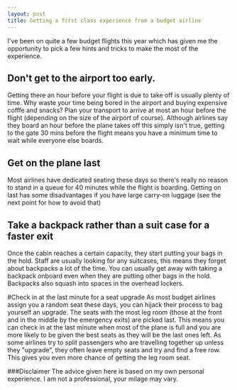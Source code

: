 ```yaml
---
layout: post
title: Getting a first class experience from a budget airline
---
```


<amp-img src="https://s3-eu-west-1.amazonaws.com/matt-reid-images/airport.jpeg" alt="Make the most of budget airlines" height="531" width="800"></amp-img>

I've been on quite a few budget flights this year which has given me the opportunity to pick a few hints and tricks to make the most of the experience.

## Don't get to the airport too early.
Getting there an hour before your flight is due to take off is usually plenty of time. Why waste your time being bored in the airport and buying expensive cofffe and snacks? Plan your transport to arrive at most an hour before the flight (depending on the size of the airport of course). Although airlines say they board an hour before the plane takes off this simply isn't true, getting to the gate 30 mins before the flight means you have a minimum time to wait while everyone else boards.

## Get on the plane last
Most airlines have dedicated seating these days so there's really no reason to stand in a queue for 40 minutes while the flight is boarding. Getting on last has some disadvantages if you have large carry-on luggage (see the next point for how to avoid that)

## Take a backpack rather than a suit case for a faster exit
Once the cabin reaches a certain capacity, they start putting your bags in the hold. Staff are usually looking for any suitcases, this means they forget about backpacks a lot of the time. You can usually get away with taking a backpack onboard even when they are putting other bags in the hold. Backpacks also squash into spaces in the overhead lockers.

#Check in at the last minute for a seat upgrade
As most budget airlines assign you a random seat these days, you can hijack their process to bag yourself an upgrade. The seats with the most leg room (those at the front and in the middle by the emergency exits) are picked last. This means you can check in at the last minute when most of the plane is full and you are more likely to be given the best seats as they will be the last ones left. As some airlines try to split passengers who are travelling together up unless they "upgrade", they often leave empty seats and try and find a free row. This gives you even more chance of getting the leg room seat.

###Disclaimer
The advice given here is based on my own personal experience. I am not a professional, your milage may vary.